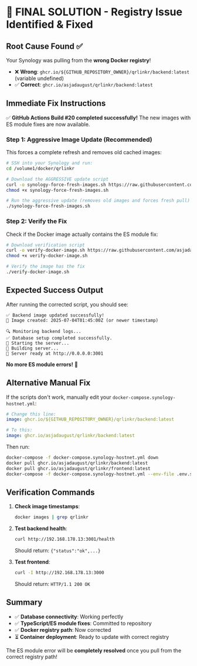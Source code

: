 # 🎯 **FINAL SOLUTION - Registry Issue Identified & Fixed**

## **Root Cause Found** ✅

Your Synology was pulling from the **wrong Docker registry**! 

- ❌ **Wrong**: `ghcr.io/${GITHUB_REPOSITORY_OWNER}/qrlinkr/backend:latest` (variable undefined)
- ✅ **Correct**: `ghcr.io/asjadaugust/qrlinkr/backend:latest`

## **Immediate Fix Instructions** 

✅ **GitHub Actions Build #20 completed successfully!** The new images with ES module fixes are now available.

### **Step 1: Aggressive Image Update (Recommended)**
This forces a complete refresh and removes old cached images:

```bash
# SSH into your Synology and run:
cd /volume1/docker/qrlinkr

# Download the AGGRESSIVE update script
curl -o synology-force-fresh-images.sh https://raw.githubusercontent.com/asjadaugust/qrlinkr/main/synology-force-fresh-images.sh
chmod +x synology-force-fresh-images.sh

# Run the aggressive update (removes old images and forces fresh pull)
./synology-force-fresh-images.sh
```

### **Step 2: Verify the Fix** 
Check if the Docker image actually contains the ES module fix:

```bash
# Download verification script
curl -o verify-docker-image.sh https://raw.githubusercontent.com/asjadaugust/qrlinkr/main/verify-docker-image.sh
chmod +x verify-docker-image.sh

# Verify the image has the fix
./verify-docker-image.sh
```

## **Expected Success Output**
After running the corrected script, you should see:

```
✅ Backend image updated successfully!
📅 Image created: 2025-07-04T01:45:00Z (or newer timestamp)

🔍 Monitoring backend logs...
✅ Database setup completed successfully.
🚀 Starting the server...
🔧 Building server...
🚀 Server ready at http://0.0.0.0:3001
```

**No more ES module errors!** 🎉

## **Alternative Manual Fix**

If the scripts don't work, manually edit your `docker-compose.synology-hostnet.yml`:

```yaml
# Change this line:
image: ghcr.io/${GITHUB_REPOSITORY_OWNER}/qrlinkr/backend:latest

# To this:
image: ghcr.io/asjadaugust/qrlinkr/backend:latest
```

Then run:
```bash
docker-compose -f docker-compose.synology-hostnet.yml down
docker pull ghcr.io/asjadaugust/qrlinkr/backend:latest
docker pull ghcr.io/asjadaugust/qrlinkr/frontend:latest
docker-compose -f docker-compose.synology-hostnet.yml --env-file .env.synology-hostnet up -d
```

## **Verification Commands**

1. **Check image timestamps**:
   ```bash
   docker images | grep qrlinkr
   ```

2. **Test backend health**:
   ```bash
   curl http://192.168.178.13:3001/health
   ```
   Should return: `{"status":"ok",...}`

3. **Test frontend**:
   ```bash
   curl -I http://192.168.178.13:3000
   ```
   Should return: `HTTP/1.1 200 OK`

## **Summary**

- ✅ **Database connectivity**: Working perfectly
- ✅ **TypeScript/ES module fixes**: Committed to repository  
- ✅ **Docker registry path**: Now corrected
- ⏳ **Container deployment**: Ready to update with correct registry

The ES module error will be **completely resolved** once you pull from the correct registry path!
